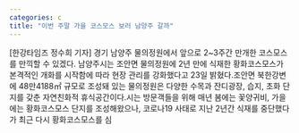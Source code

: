 ```yaml
---
categories: c
title: "이번 주말 가을 코스모스 보러 남양주 갈까"
---
```

[한강타임즈 정수희 기자] 경기 남양주 물의정원에서 앞으로 2~3주간 만개한 코스모스를 만끽할 수 있겠다. 남양주시는 조안면 물의정원에 2년 만에 식재한 황화코스모스가 본격적인 개화를 시작함에 따라 현장 관리를 강화했다고 23일 밝혔다.조안면 북한강변에 48만4188㎡ 규모로 조성돼 있는 물의정원은 다양한 수목과 잔디광장, 습지, 초화 단지를 갖춘 자연친화적 휴식공간이다.시는 방문객들을 위해 매년 봄에는 꽃양귀비, 가을에는 황화코스모스 단지를 조성해왔으나, 코로나19 사태로 지난 2년간 식재를 중단했다가 최근 다시 황화코스모스를 심